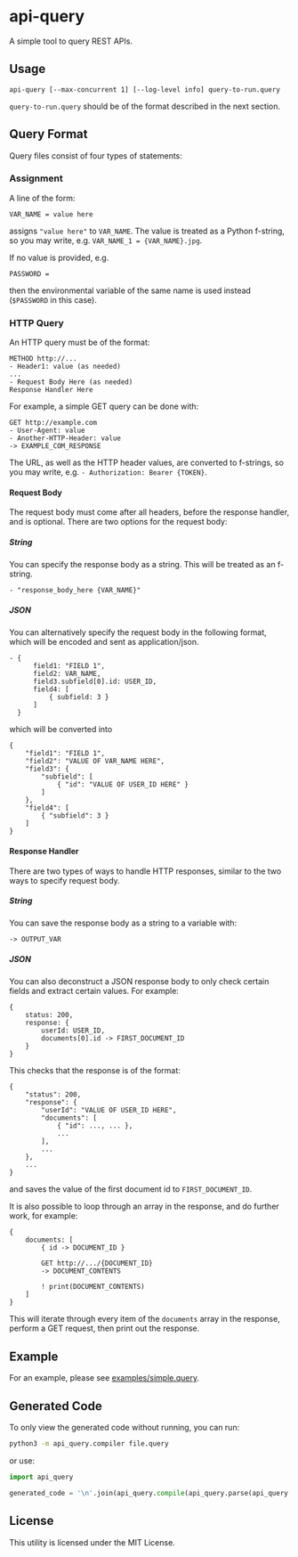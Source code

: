 # api-query

A simple tool to query REST APIs.

## Usage

```
api-query [--max-concurrent 1] [--log-level info] query-to-run.query
```

`query-to-run.query` should be of the format described in the next section.

## Query Format

Query files consist of four types of statements:

### Assignment

A line of the form:
```
VAR_NAME = value here
```
assigns `"value here"` to `VAR_NAME`. The value is treated as a Python f-string, so you may write, e.g. `VAR_NAME_1 = {VAR_NAME}.jpg`.

If no value is provided, e.g.
```
PASSWORD =
```
then the environmental variable of the same name is used instead (`$PASSWORD` in this case).

### HTTP Query

An HTTP query must be of the format:
```
METHOD http://...
- Header1: value (as needed)
...
- Request Body Here (as needed)
Response Handler Here
```

For example, a simple GET query can be done with:
```
GET http://example.com
- User-Agent: value
- Another-HTTP-Header: value
-> EXAMPLE_COM_RESPONSE
```

The URL, as well as the HTTP header values, are converted to f-strings, so you may write, e.g. `- Authorization: Bearer {TOKEN}`.

#### Request Body

The request body must come after all headers, before the response handler, and is optional. There are two options for the request body:

##### String

You can specify the response body as a string. This will be treated as an f-string.

```
- "response_body_here {VAR_NAME}"
```

##### JSON

You can alternatively specify the request body in the following format, which will be encoded and sent as application/json.

```
- {
      field1: "FIELD 1",
      field2: VAR_NAME,
      field3.subfield[0].id: USER_ID,
      field4: [
          { subfield: 3 }
      ]
  }
```
which will be converted into
```
{
    "field1": "FIELD 1",
    "field2": "VALUE OF VAR_NAME HERE",
    "field3": {
        "subfield": [
            { "id": "VALUE OF USER_ID HERE" }
        ]
    },
    "field4": [
        { "subfield": 3 }
    ]
}
```

#### Response Handler

There are two types of ways to handle HTTP responses, similar to the two ways to specify request body.

##### String

You can save the response body as a string to a variable with:
```
-> OUTPUT_VAR
```

##### JSON

You can also deconstruct a JSON response body to only check certain fields and extract certain values. For example:
```
{
    status: 200,
    response: {
        userId: USER_ID,
        documents[0].id -> FIRST_DOCUMENT_ID
    }
}
```
This checks that the response is of the format:
```
{
    "status": 200,
    "response": {
        "userId": "VALUE OF USER_ID HERE",
        "documents": [
            { "id": ..., ... },
            ...
        ],
        ...
    },
    ...
}
```
and saves the value of the first document id to `FIRST_DOCUMENT_ID`.

It is also possible to loop through an array in the response, and do further work, for example:
```
{
    documents: [
        { id -> DOCUMENT_ID }
        
        GET http://.../{DOCUMENT_ID}
        -> DOCUMENT_CONTENTS
        
        ! print(DOCUMENT_CONTENTS)
    ]
}
```
This will iterate through every item of the `documents` array in the response, perform a GET request, then print out the response.

## Example

For an example, please see [examples/simple.query](examples/simple.query).

## Generated Code

To only view the generated code without running, you can run:

```bash
python3 -m api_query.compiler file.query
```

or use:
```py
import api_query

generated_code = '\n'.join(api_query.compile(api_query.parse(api_query.lex(query_source))))
```

## License

This utility is licensed under the MIT License.
